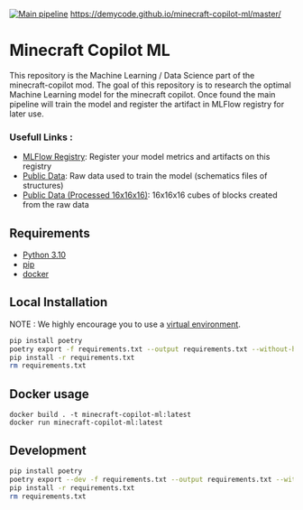 [![Main pipeline](https://github.com/DemyCode/minecraft-copilot-ml/actions/workflows/master.yml/badge.svg?branch=master)](https://github.com/DemyCode/minecraft-copilot-ml/actions/workflows/master.yml)
https://demycode.github.io/minecraft-copilot-ml/master/
# Minecraft Copilot ML

This repository is the Machine Learning / Data Science part of the minecraft-copilot mod.
The goal of this repository is to research the optimal Machine Learning model for the minecraft copilot.
Once found the main pipeline will train the model and register the artifact in MLFlow registry for later use.
### Usefull Links :

- [MLFlow Registry](google.com): Register your model metrics and artifacts on this registry
- [Public Data](http://minecraft-schematics-raw.s3.amazonaws.com/): Raw data used to train the model (schematics files of structures)
- [Public Data (Processed 16x16x16)](http://minecraft-schematics-16.s3.amazonaws.com/): 16x16x16 cubes of blocks created from the raw data

## Requirements

- [Python 3.10](https://www.python.org/downloads/release/python-3100/)
- [pip](https://pypi.org/project/pip/)
- [docker](https://docs.docker.com/desktop/)

## Local Installation

NOTE : We highly encourage you to use a [virtual environment](https://realpython.com/python-virtual-environments-a-primer/#how-can-you-work-with-a-python-virtual-environment).

```bash
pip install poetry
poetry export -f requirements.txt --output requirements.txt --without-hashes
pip install -r requirements.txt
rm requirements.txt
```


## Docker usage

```
docker build . -t minecraft-copilot-ml:latest
docker run minecraft-copilot-ml:latest
```

## Development

```bash
pip install poetry
poetry export --dev -f requirements.txt --output requirements.txt --without-hashes
pip install -r requirements.txt
rm requirements.txt
```
